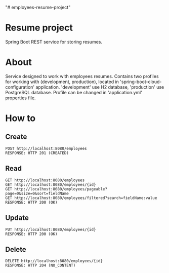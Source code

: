 "# employees-resume-project"

# Resume project

Spring Boot REST service for storing resumes.

# About

Service designed to work with employees resumes.
Contains two profiles for working with (development, production), located in 'spring-boot-cloud-configuration'
application.
'development' use H2 database, 'production' use PostgreSQL database.
Profile can be changed in 'application.yml' properties file.

# How to

## Create

    POST http://localhost:8080/employees
    RESPONSE: HTTP 201 (CREATED)

## Read

    GET http://localhost:8080/employees
    GET http://localhost:8080/employees/{id}
    GET http://localhost:8080/employees/pageable?page=0&size=0&sort=fieldName
    GET http://localhost:8080/employees/filtered?search=fieldName:value
    RESPONSE: HTTP 200 (OK)

## Update

    PUT http://localhost:8080/employees/{id}
    RESPONSE: HTTP 200 (OK)

## Delete

    DELETE http://localhost:8080/employees/{id}
    RESPONSE: HTTP 204 (NO_CONTENT)
